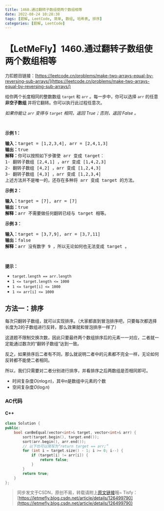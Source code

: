 ```yaml
---
title: 1460.通过翻转子数组使两个数组相等
date: 2022-08-24 10:28:38
tags: [题解, LeetCode, 简单, 数组, 哈希表, 排序]
categories: [题解, LeetCode]
---
```


# 【LetMeFly】1460.通过翻转子数组使两个数组相等

力扣题目链接：[https://leetcode.cn/problems/make-two-arrays-equal-by-reversing-sub-arrays/](https://leetcode.cn/problems/make-two-arrays-equal-by-reversing-sub-arrays/)

<p>给你两个长度相同的整数数组&nbsp;<code>target</code>&nbsp;和&nbsp;<code>arr</code>&nbsp;。每一步中，你可以选择&nbsp;<code>arr</code>&nbsp;的任意 <strong>非空子数组</strong>&nbsp;并将它翻转。你可以执行此过程任意次。</p>

<p><em>如果你能让 <code>arr</code>&nbsp;变得与 <code>target</code>&nbsp;相同，返回 True；否则，返回 False 。</em></p>

<p>&nbsp;</p>

<p><strong>示例 1：</strong></p>

<pre>
<strong>输入：</strong>target = [1,2,3,4], arr = [2,4,1,3]
<strong>输出：</strong>true
<strong>解释：</strong>你可以按照如下步骤使 arr 变成 target：
1- 翻转子数组 [2,4,1] ，arr 变成 [1,4,2,3]
2- 翻转子数组 [4,2] ，arr 变成 [1,2,4,3]
3- 翻转子数组 [4,3] ，arr 变成 [1,2,3,4]
上述方法并不是唯一的，还存在多种将 arr 变成 target 的方法。
</pre>

<p><strong>示例 2：</strong></p>

<pre>
<strong>输入：</strong>target = [7], arr = [7]
<strong>输出：</strong>true
<strong>解释：</strong>arr 不需要做任何翻转已经与 target 相等。
</pre>

<p><strong>示例 3：</strong></p>

<pre>
<strong>输入：</strong>target = [3,7,9], arr = [3,7,11]
<strong>输出：</strong>false
<strong>解释：</strong>arr 没有数字 9 ，所以无论如何也无法变成 target 。
</pre>

<p>&nbsp;</p>

<p><strong>提示：</strong></p>

<ul>
	<li><code>target.length == arr.length</code></li>
	<li><code>1 &lt;= target.length &lt;= 1000</code></li>
	<li><code>1 &lt;= target[i] &lt;= 1000</code></li>
	<li><code>1 &lt;= arr[i] &lt;= 1000</code></li>
</ul>


    
## 方法一：排序

每次只翻转子数组，就可以实现排序。（大家都直到冒泡排序吧，只要每次都选择长度为$2$的子数组进行反转，那么效果就和冒泡排序一样了）

这道题不限制交换次数，因此只要最终两个数组排序后的元素一一对应，二者就一定能通过数次的“翻转子数组”达到一致。

反之，如果排序后二者有不同，那么就说明二者中的元素都不完全一样，无论如何反转都不能使二者相同。

所以，我们只需要对二者分别进行排序，并看排序之后两数组是否相同即可。

+ 时间复杂度$O(n\log n)$，其中$n$是数组中元素的个数
+ 空间复杂度$O(\log n)$

### AC代码

#### C++

```cpp
class Solution {
public:
    bool canBeEqual(vector<int>& target, vector<int>& arr) {
        sort(target.begin(), target.end());
        sort(arr.begin(), arr.end());
		// 以下也可以简写为“return target == arr;”
        for (int i = target.size() - 1; i >= 0; i--) {
            if (target[i] != arr[i]) {
                return false;
            }
        }
        return true;
    }
};
```

> 同步发文于CSDN，原创不易，转载请附上[原文链接](https://blog.letmefly.xyz/2022/08/24/LeetCode%201460.%E9%80%9A%E8%BF%87%E7%BF%BB%E8%BD%AC%E5%AD%90%E6%95%B0%E7%BB%84%E4%BD%BF%E4%B8%A4%E4%B8%AA%E6%95%B0%E7%BB%84%E7%9B%B8%E7%AD%89/)哦~
> Tisfy：[https://letmefly.blog.csdn.net/article/details/126499790](https://letmefly.blog.csdn.net/article/details/126499790)
